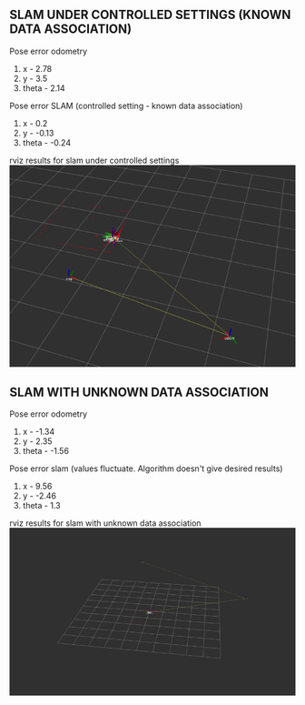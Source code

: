 ## SLAM UNDER CONTROLLED SETTINGS (KNOWN DATA ASSOCIATION)
Pose error odometry
1. x - 2.78
2. y - 3.5
3. theta - 2.14

Pose error SLAM (controlled setting - known data association)
1. x - 0.2
2. y - -0.13
3. theta - -0.24

rviz results for slam under controlled settings
![slam](./images/controlled_slam.png)

## SLAM WITH UNKNOWN DATA ASSOCIATION
Pose error odometry
1. x - -1.34
2. y - 2.35
3. theta - -1.56
 
Pose error slam (values fluctuate. Algorithm doesn't give desired results)
1. x - 9.56
2. y - -2.46
3. theta - 1.3

rviz results for slam with unknown data association
![slam](./images/full_slam.png)
 


